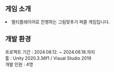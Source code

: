 ## 게임 소개
<li>멀티플레이어로 진행하는 그림맞추기 퍼즐 게임입니다.</li>

## 개발 환경
프로젝트 기간 : 2024.08.12. ~ 2024.08.18.까지 <br>
툴 : Unity 2020.3.36f1 / Visual Studio 2019 <br>
개발 인원 : 4명

